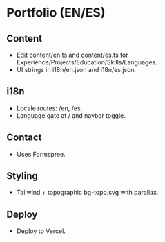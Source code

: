 # Portfolio (EN/ES) 
 
## Content 
- Edit content/en.ts and content/es.ts for Experience/Projects/Education/Skills/Languages. 
- UI strings in i18n/en.json and i18n/es.json. 
 
## i18n 
- Locale routes: /en, /es. 
- Language gate at / and navbar toggle. 
 
## Contact 
- Uses Formspree.
 
## Styling 
- Tailwind + topographic bg-topo.svg with parallax. 
 
## Deploy 
- Deploy to Vercel.
